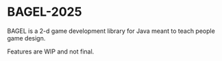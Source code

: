 # BAGEL-2025

BAGEL is a 2-d game development library for Java meant to teach people game design.

Features are WIP and not final.
